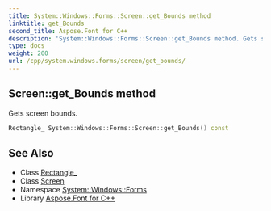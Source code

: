 ```yaml
---
title: System::Windows::Forms::Screen::get_Bounds method
linktitle: get_Bounds
second_title: Aspose.Font for C++
description: 'System::Windows::Forms::Screen::get_Bounds method. Gets screen bounds in C++.'
type: docs
weight: 200
url: /cpp/system.windows.forms/screen/get_bounds/
---
```

## Screen::get_Bounds method


Gets screen bounds.

```cpp
Rectangle_ System::Windows::Forms::Screen::get_Bounds() const
```

## See Also

* Class [Rectangle_](../rectangle_/)
* Class [Screen](../)
* Namespace [System::Windows::Forms](../../)
* Library [Aspose.Font for C++](../../../)
